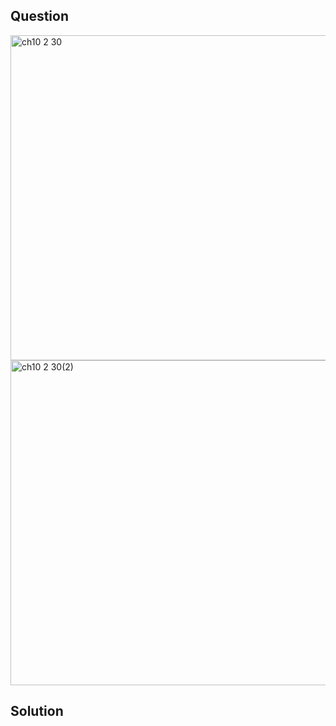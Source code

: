 ## Question 
<img width="520" alt="ch10 2 30" src="https://github.com/user-attachments/assets/69773fe9-8c3e-4145-aef6-6e26c7ee77c1" /> 

<br>

<img width="520" alt="ch10 2 30(2)" src="https://github.com/user-attachments/assets/a0986150-5bac-4556-a629-cc3dfe48677f" />

## Solution


